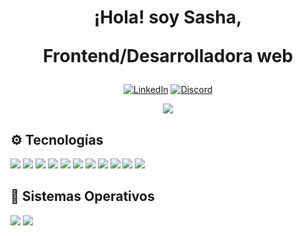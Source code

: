 <h1 align='center'>
    ¡Hola! soy Sasha,
    <p align='center'>
      Frontend/Desarrolladora web 
    </p>
</h1>

<p align='center'>
  <a href="https://www.linkedin.com/in/sasha-bel%C3%A9n-estrella-301167203/" target="_blank"><img alt="LinkedIn" src="https://img.shields.io/badge/linkedin-%230077B5.svg?&style=for-the-badge&logo=linkedin&logoColor=white" /></a>
   <a href="https://discord.gg/CJDB6bRE" target="_blank"><img alt="Discord" src="https://img.shields.io/badge/discord-%237289DA.svg?&style=for-the-badge&logo=discord&logoColor=white" /></a>
</p>

<p align='center'>
  <a href="https://github.com/anuraghazra/github-readme-stats">
    <img align="center" src="https://github-readme-stats.anuraghazra1.vercel.app/api/top-langs/?username=sashaestrella&layout=compact&theme=tokyonight" />
  </a>
</p>

## ⚙️ Tecnologías

<a><img src="https://img.shields.io/badge/angular%20-%23DD0031.svg?&style=for-the-badge&logo=angular&logoColor=white"/>
</a> 
<a><img src="https://img.shields.io/badge/typescript%20-%23007ACC.svg?&style=for-the-badge&logo=typescript&logoColor=white"/>
</a> 
<a><img src="https://img.shields.io/badge/html5%20-%23F7DF1E.svg?&style=for-the-badge&logo=html5&logoColor=white"/>
</a> 
<a><img src="https://img.shields.io/badge/css3%20-%231572B6.svg?&style=for-the-badge&logo=css3&logoColor=white"/>
</a> 
<a><img src="https://img.shields.io/badge/javascript%20-%2338B2AC.svg?&style=for-the-badge&logo=javascript&logoColor=white"/>
</a>
<a><img src="https://img.shields.io/badge/kotlin%20-%23CC6699.svg?&style=for-the-badge&logo=kotlin&logoColor=white"/>
</a> 
<a><img src="https://img.shields.io/badge/reactnative%20-%2302569B.svg?&style=for-the-badge&logo=react&logoColor=white"/>
</a> 
<a><img src="https://img.shields.io/badge/bootstrap%20-%23121011.svg?&style=for-the-badge&logo=bootstrap&logoColor=white"/>
</a> 
<a><img src="https://img.shields.io/badge/mysql-%23007ACC.svg?&style=for-the-badge&logo=mysql&logoColor=white"/>
</a> 
<a><img src="https://img.shields.io/badge/nodejs%20-%2338B2AC.svg?&style=for-the-badge&logo=node.js&logoColor=white"/>
</a>
<a><img src="https://img.shields.io/badge/git-%23F05032.svg?&style=for-the-badge&logo=git&logoColor=white"/>
</a> 

## 💽 Sistemas Operativos
<a><img src="https://img.shields.io/badge/Linux-%23FCC624.svg?&style=for-the-badge&logo=linux&logoColor=white"/>
</a> 
<a><img src="https://img.shields.io/badge/Windows-%230078D6.svg?&style=for-the-badge&logo=windows&logoColor=white"/>
</a> 

